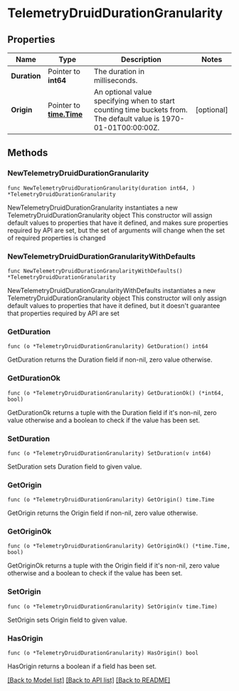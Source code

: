 # TelemetryDruidDurationGranularity

## Properties

Name | Type | Description | Notes
------------ | ------------- | ------------- | -------------
**Duration** | Pointer to **int64** | The duration in milliseconds. | 
**Origin** | Pointer to [**time.Time**](time.Time.md) | An optional value specifying when to start counting time buckets from. The default value is 1970-01-01T00:00:00Z. | [optional] 

## Methods

### NewTelemetryDruidDurationGranularity

`func NewTelemetryDruidDurationGranularity(duration int64, ) *TelemetryDruidDurationGranularity`

NewTelemetryDruidDurationGranularity instantiates a new TelemetryDruidDurationGranularity object
This constructor will assign default values to properties that have it defined,
and makes sure properties required by API are set, but the set of arguments
will change when the set of required properties is changed

### NewTelemetryDruidDurationGranularityWithDefaults

`func NewTelemetryDruidDurationGranularityWithDefaults() *TelemetryDruidDurationGranularity`

NewTelemetryDruidDurationGranularityWithDefaults instantiates a new TelemetryDruidDurationGranularity object
This constructor will only assign default values to properties that have it defined,
but it doesn't guarantee that properties required by API are set

### GetDuration

`func (o *TelemetryDruidDurationGranularity) GetDuration() int64`

GetDuration returns the Duration field if non-nil, zero value otherwise.

### GetDurationOk

`func (o *TelemetryDruidDurationGranularity) GetDurationOk() (*int64, bool)`

GetDurationOk returns a tuple with the Duration field if it's non-nil, zero value otherwise
and a boolean to check if the value has been set.

### SetDuration

`func (o *TelemetryDruidDurationGranularity) SetDuration(v int64)`

SetDuration sets Duration field to given value.


### GetOrigin

`func (o *TelemetryDruidDurationGranularity) GetOrigin() time.Time`

GetOrigin returns the Origin field if non-nil, zero value otherwise.

### GetOriginOk

`func (o *TelemetryDruidDurationGranularity) GetOriginOk() (*time.Time, bool)`

GetOriginOk returns a tuple with the Origin field if it's non-nil, zero value otherwise
and a boolean to check if the value has been set.

### SetOrigin

`func (o *TelemetryDruidDurationGranularity) SetOrigin(v time.Time)`

SetOrigin sets Origin field to given value.

### HasOrigin

`func (o *TelemetryDruidDurationGranularity) HasOrigin() bool`

HasOrigin returns a boolean if a field has been set.


[[Back to Model list]](../README.md#documentation-for-models) [[Back to API list]](../README.md#documentation-for-api-endpoints) [[Back to README]](../README.md)


